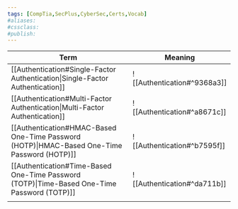 ```yaml
---
tags: [CompTia,SecPlus,CyberSec,Certs,Vocab]
#aliases:
#cssclass:
#publish:
---
```


| Term                                                                                        | Meaning                     |
| ------------------------------------------------------------------------------------------- | --------------------------- |
| [[Authentication#Single-Factor Authentication\|Single-Factor Authentication]]               | ![[Authentication#^9368a3]] |
| [[Authentication#Multi-Factor Authentication\|Multi-Factor Authentication]]                 | ![[Authentication#^a8671c]] |
| [[Authentication#HMAC-Based One-Time Password (HOTP)\|HMAC-Based One-Time Password (HOTP)]] | ![[Authentication#^b7595f]] |
| [[Authentication#Time-Based One-Time Password (TOTP)\|Time-Based One-Time Password (TOTP)]] | ![[Authentication#^da711b]] |
|                                                                                             |                             |

